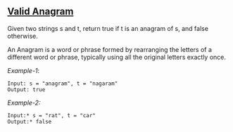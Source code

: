 ## [Valid Anagram](https://leetcode.com/problems/valid-anagram/)

Given two strings s and t, return true if t is an anagram of s, and false otherwise.

An Anagram is a word or phrase formed by rearranging the letters of a different word or phrase, typically using all the original letters exactly once.

*Example-1*:
```
Input: s = "anagram", t = "nagaram"
Output: true
```

*Example-2:*
```
Input:* s = "rat", t = "car"
Output:* false
```
